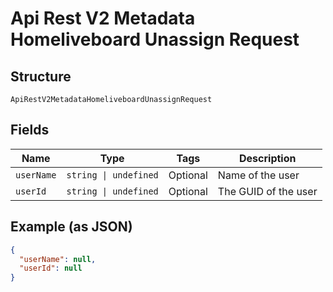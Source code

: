 
# Api Rest V2 Metadata Homeliveboard Unassign Request

## Structure

`ApiRestV2MetadataHomeliveboardUnassignRequest`

## Fields

| Name | Type | Tags | Description |
|  --- | --- | --- | --- |
| `userName` | `string \| undefined` | Optional | Name of the user |
| `userId` | `string \| undefined` | Optional | The GUID of the user |

## Example (as JSON)

```json
{
  "userName": null,
  "userId": null
}
```

